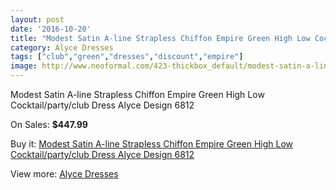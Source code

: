 ```yaml
---
layout: post
date: '2016-10-20'
title: "Modest Satin A-line Strapless Chiffon Empire Green High Low Cocktail/party/club Dress Alyce Design 6812"
category: Alyce Dresses
tags: ["club","green","dresses","discount","empire"]
image: http://www.neoformal.com/423-thickbox_default/modest-satin-a-line-strapless-chiffon-empire-green-high-low-cocktail-party-club-dress-alyce-design-6812.jpg
---
```

Modest Satin A-line Strapless Chiffon Empire Green High Low Cocktail/party/club Dress Alyce Design 6812

On Sales: **$447.99**
<a href="https://www.neoformal.com/en/alyce-dresses/149-modest-satin-a-line-strapless-chiffon-empire-green-high-low-cocktail-party-club-dress-alyce-design-6812.html"><amp-img layout="responsive" width="600" height="600" src="//www.neoformal.com/423-thickbox_default/modest-satin-a-line-strapless-chiffon-empire-green-high-low-cocktail-party-club-dress-alyce-design-6812.jpg" alt="Modest Satin A-line Strapless Chiffon Empire Green High Low Cocktail/party/club Dress Alyce Design 6812 0" /></a>
<a href="https://www.neoformal.com/en/alyce-dresses/149-modest-satin-a-line-strapless-chiffon-empire-green-high-low-cocktail-party-club-dress-alyce-design-6812.html"><amp-img layout="responsive" width="600" height="600" src="//www.neoformal.com/424-thickbox_default/modest-satin-a-line-strapless-chiffon-empire-green-high-low-cocktail-party-club-dress-alyce-design-6812.jpg" alt="Modest Satin A-line Strapless Chiffon Empire Green High Low Cocktail/party/club Dress Alyce Design 6812 1" /></a>

Buy it: [Modest Satin A-line Strapless Chiffon Empire Green High Low Cocktail/party/club Dress Alyce Design 6812](https://www.neoformal.com/en/alyce-dresses/149-modest-satin-a-line-strapless-chiffon-empire-green-high-low-cocktail-party-club-dress-alyce-design-6812.html "Modest Satin A-line Strapless Chiffon Empire Green High Low Cocktail/party/club Dress Alyce Design 6812")

View more: [Alyce Dresses](https://www.neoformal.com/en/3-alyce-dresses "Alyce Dresses")